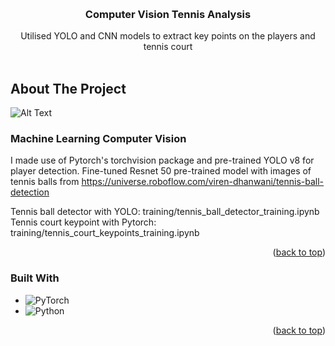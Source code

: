 <!-- Improved compatibility of back to top link: See: https://github.com/othneildrew/Best-README-Template/pull/73 -->
<a name="readme-top"></a>
<!--
*** Thanks for checking out the Best-README-Template. If you have a suggestion
*** that would make this better, please fork the repo and create a pull request
*** or simply open an issue with the tag "enhancement".
*** Don't forget to give the project a star!
*** Thanks again! Now go create something AMAZING! :D
-->



<!-- PROJECT SHIELDS -->
<!--
*** I'm using markdown "reference style" links for readability.
*** Reference links are enclosed in brackets [ ] instead of parentheses ( ).
*** See the bottom of this document for the declaration of the reference variables
*** for contributors-url, forks-url, etc. This is an optional, concise syntax you may use.
*** https://www.markdownguide.org/basic-syntax/#reference-style-links
-->


<!-- PROJECT LOGO -->
<br />
<div align="center">
  <a href="https://github.com/JYL480/TennisCVYolo">
  </a>

<h3 align="center">Computer Vision Tennis Analysis</h3>

  <p align="center">
    Utilised YOLO and CNN models to extract key points on the players and tennis court
    <br />
    <br />
  </p>
</div>


<!-- ABOUT THE PROJECT -->
## About The Project

![Alt Text](tennisGIF.gif)

### Machine Learning Computer Vision

I made use of Pytorch's torchvision package and pre-trained YOLO v8 for player detection.
Fine-tuned Resnet 50 pre-trained model with images of tennis balls from https://universe.roboflow.com/viren-dhanwani/tennis-ball-detection

Tennis ball detector with YOLO: training/tennis_ball_detector_training.ipynb
<br/>
Tennis court keypoint with Pytorch: training/tennis_court_keypoints_training.ipynb


<p align="right">(<a href="#readme-top">back to top</a>)</p>

### Built With

* ![PyTorch](https://img.shields.io/badge/PyTorch-%23EE4C2C.svg?style=for-the-badge&logo=PyTorch&logoColor=white)
* ![Python](https://img.shields.io/badge/python-3670A0?style=for-the-badge&logo=python&logoColor=ffdd54)

<p align="right">(<a href="#readme-top">back to top</a>)</p>
